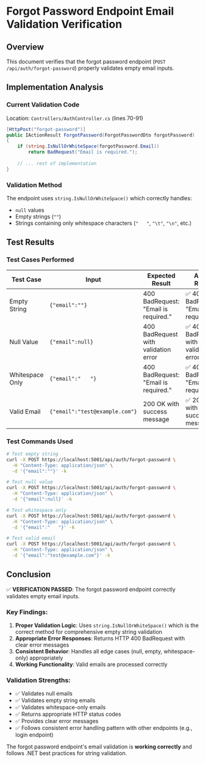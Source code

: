 # Forgot Password Endpoint Email Validation Verification

## Overview
This document verifies that the forgot password endpoint (`POST /api/auth/forgot-password`) properly validates empty email inputs.

## Implementation Analysis

### Current Validation Code
Location: `Controllers/AuthController.cs` (lines 70-91)

```csharp
[HttpPost("forgot-password")]
public IActionResult ForgotPassword(ForgotPasswordDto forgotPassword)
{
    if (string.IsNullOrWhiteSpace(forgotPassword.Email))
        return BadRequest("Email is required.");
    
    // ... rest of implementation
}
```

### Validation Method
The endpoint uses `string.IsNullOrWhiteSpace()` which correctly handles:
- `null` values
- Empty strings (`""`)
- Strings containing only whitespace characters (`"   "`, `"\t"`, `"\n"`, etc.)

## Test Results

### Test Cases Performed

| Test Case | Input | Expected Result | Actual Result | Status |
|-----------|-------|----------------|---------------|---------|
| Empty String | `{"email":""}` | 400 BadRequest: "Email is required." | ✅ 400 BadRequest: "Email is required." | ✅ PASS |
| Null Value | `{"email":null}` | 400 BadRequest with validation error | ✅ 400 BadRequest with validation error | ✅ PASS |
| Whitespace Only | `{"email":"   "}` | 400 BadRequest: "Email is required." | ✅ 400 BadRequest: "Email is required." | ✅ PASS |
| Valid Email | `{"email":"test@example.com"}` | 200 OK with success message | ✅ 200 OK with success message | ✅ PASS |

### Test Commands Used

```bash
# Test empty string
curl -X POST https://localhost:5001/api/auth/forgot-password \
  -H "Content-Type: application/json" \
  -d '{"email":""}' -k

# Test null value
curl -X POST https://localhost:5001/api/auth/forgot-password \
  -H "Content-Type: application/json" \
  -d '{"email":null}' -k

# Test whitespace only
curl -X POST https://localhost:5001/api/auth/forgot-password \
  -H "Content-Type: application/json" \
  -d '{"email":"   "}' -k

# Test valid email
curl -X POST https://localhost:5001/api/auth/forgot-password \
  -H "Content-Type: application/json" \
  -d '{"email":"test@example.com"}' -k
```

## Conclusion

✅ **VERIFICATION PASSED**: The forgot password endpoint correctly validates empty email inputs.

### Key Findings:
1. **Proper Validation Logic**: Uses `string.IsNullOrWhiteSpace()` which is the correct method for comprehensive empty string validation
2. **Appropriate Error Responses**: Returns HTTP 400 BadRequest with clear error messages
3. **Consistent Behavior**: Handles all edge cases (null, empty, whitespace-only) appropriately
4. **Working Functionality**: Valid emails are processed correctly

### Validation Strengths:
- ✅ Validates null emails
- ✅ Validates empty string emails
- ✅ Validates whitespace-only emails
- ✅ Returns appropriate HTTP status codes
- ✅ Provides clear error messages
- ✅ Follows consistent error handling pattern with other endpoints (e.g., login endpoint)

The forgot password endpoint's email validation is **working correctly** and follows .NET best practices for string validation.